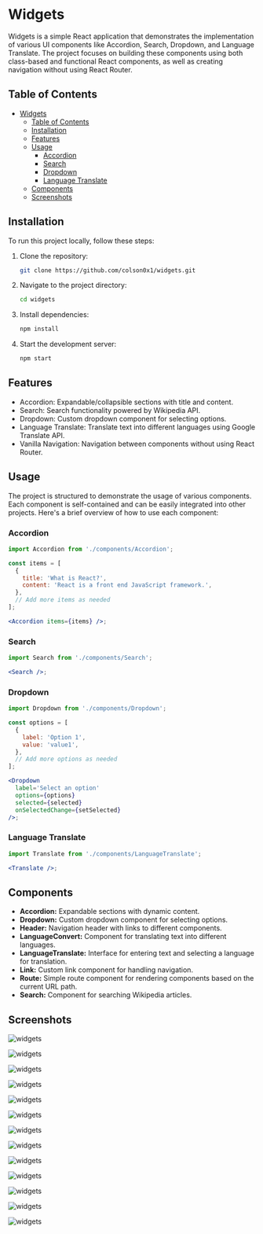 # Widgets

Widgets is a simple React application that demonstrates the implementation of various UI components like Accordion, Search, Dropdown, and Language Translate. The project focuses on building these components using both class-based and functional React components, as well as creating navigation without using React Router.

## Table of Contents

- [Widgets](#widgets)
  - [Table of Contents](#table-of-contents)
  - [Installation](#installation)
  - [Features](#features)
  - [Usage](#usage)
    - [Accordion](#accordion)
    - [Search](#search)
    - [Dropdown](#dropdown)
    - [Language Translate](#language-translate)
  - [Components](#components)
  - [Screenshots](#screenshots)

## Installation

To run this project locally, follow these steps:

1. Clone the repository:

   ```bash
   git clone https://github.com/colson0x1/widgets.git
   ```

2. Navigate to the project directory:

   ```bash
   cd widgets
   ```

3. Install dependencies:

   ```bash
   npm install
   ```

4. Start the development server:

   ```bash
   npm start
   ```

## Features

- Accordion: Expandable/collapsible sections with title and content.
- Search: Search functionality powered by Wikipedia API.
- Dropdown: Custom dropdown component for selecting options.
- Language Translate: Translate text into different languages using Google Translate API.
- Vanilla Navigation: Navigation between components without using React Router.

## Usage

The project is structured to demonstrate the usage of various components. Each component is self-contained and can be easily integrated into other projects. Here's a brief overview of how to use each component:

### Accordion

```jsx
import Accordion from './components/Accordion';

const items = [
  {
    title: 'What is React?',
    content: 'React is a front end JavaScript framework.',
  },
  // Add more items as needed
];

<Accordion items={items} />;
```

### Search

```jsx
import Search from './components/Search';

<Search />;
```

### Dropdown

```jsx
import Dropdown from './components/Dropdown';

const options = [
  {
    label: 'Option 1',
    value: 'value1',
  },
  // Add more options as needed
];

<Dropdown
  label='Select an option'
  options={options}
  selected={selected}
  onSelectedChange={setSelected}
/>;
```

### Language Translate

```jsx
import Translate from './components/LanguageTranslate';

<Translate />;
```

## Components

- **Accordion:** Expandable sections with dynamic content.
- **Dropdown:** Custom dropdown component for selecting options.
- **Header:** Navigation header with links to different components.
- **LanguageConvert:** Component for translating text into different languages.
- **LanguageTranslate:** Interface for entering text and selecting a language for translation.
- **Link:** Custom link component for handling navigation.
- **Route:** Simple route component for rendering components based on the current URL path.
- **Search:** Component for searching Wikipedia articles.

## Screenshots

![widgets](https://i.imgur.com/NotDL36.png)

![widgets](https://i.imgur.com/xWja47b.png)

![widgets](https://i.imgur.com/nf8TDfu.png)

![widgets](https://i.imgur.com/JXgHAPP.png)

![widgets](https://i.imgur.com/Qmakoxf.png)

![widgets](https://i.imgur.com/4rb6hkL.png)

![widgets](https://i.imgur.com/TsbyMAf.png)

![widgets](https://i.imgur.com/R17Z6Zi.png)

![widgets](https://i.imgur.com/JwWZepY.png)

![widgets](https://i.imgur.com/NIDh7LT.png)

![widgets](https://i.imgur.com/XrcXyDm.png)

![widgets](https://i.imgur.com/vuZCdCj.png)

![widgets](https://i.imgur.com/iOmvUwF.png)
